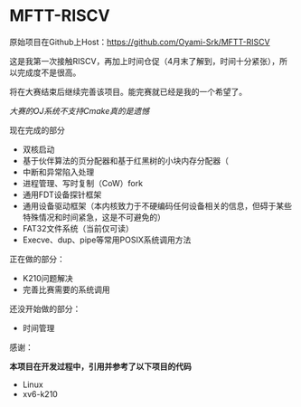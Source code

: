 # MFTT-RISCV

原始项目在Github上Host：https://github.com/Oyami-Srk/MFTT-RISCV

这是我第一次接触RISCV，再加上时间仓促（4月末了解到，时间十分紧张），所以完成度不是很高。

将在大赛结束后继续完善该项目。能完赛就已经是我的一个希望了。

*大赛的OJ系统不支持Cmake真的是遗憾*

现在完成的部分

* 双核启动
* 基于伙伴算法的页分配器和基于红黑树的小块内存分配器（
* 中断和异常陷入处理
* 进程管理、写时复制（CoW）fork
* 通用FDT设备探针框架
* 通用设备驱动框架（本内核致力于不硬编码任何设备相关的信息，但碍于某些特殊情况和时间紧急，这是不可避免的）
* FAT32文件系统（当前仅可读）
* Execve、dup、pipe等常用POSIX系统调用方法

正在做的部分：

* K210问题解决
* 完善比赛需要的系统调用

还没开始做的部分：

* 时间管理

感谢：

**本项目在开发过程中，引用并参考了以下项目的代码**

* Linux
* xv6-k210
